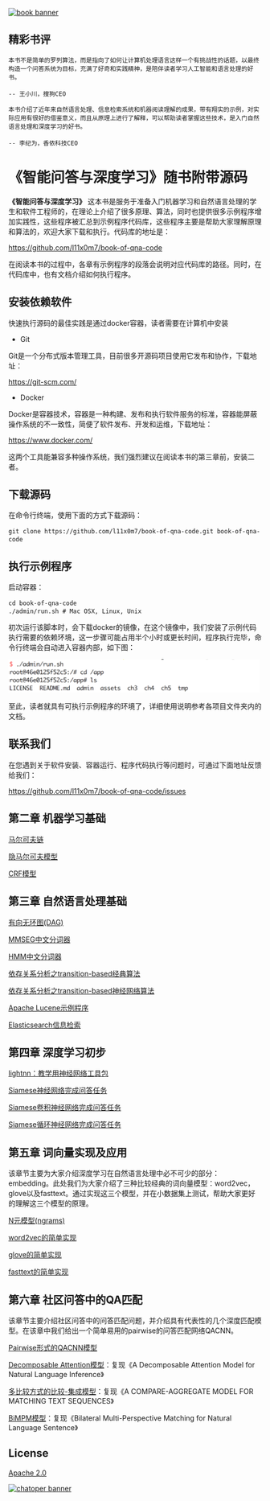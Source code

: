 [![book banner][book-banner-image]][book-url]

[book-banner-image]: https://user-images.githubusercontent.com/3538629/48657619-bcd24880-ea6e-11e8-8c4e-8bcb00761942.png
[book-url]: https://item.jd.com/12479014.html


## 精彩书评

```
本书不是简单的罗列算法，而是指向了如何让计算机处理语言这样一个有挑战性的话题，以最终构造一个问答系统为目标，充满了好奇和实践精神，是陪伴读者学习人工智能和语言处理的好书。

-- 王小川，搜狗CEO
```

```
本书介绍了近年来自然语言处理、信息检索系统和机器阅读理解的成果，带有翔实的示例，对实际应用有很好的借鉴意义，而且从原理上进行了解释，可以帮助读者掌握这些技术，是入门自然语言处理和深度学习的好书。

-- 李纪为，香侬科技CEO
```

# 《智能问答与深度学习》随书附带源码

**《智能问答与深度学习》** 这本书是服务于准备入门机器学习和自然语言处理的学生和软件工程师的，在理论上介绍了很多原理、算法，同时也提供很多示例程序增加实践性，这些程序被汇总到示例程序代码库，这些程序主要是帮助大家理解原理和算法的，欢迎大家下载和执行。代码库的地址是：

https://github.com/l11x0m7/book-of-qna-code

在阅读本书的过程中，各章有示例程序的段落会说明对应代码库的路径。同时，在代码库中，也有文档介绍如何执行程序。

## 安装依赖软件

快速执行源码的最佳实践是通过docker容器，读者需要在计算机中安装

* Git

Git是一个分布式版本管理工具，目前很多开源码项目使用它发布和协作，下载地址：

https://git-scm.com/

* Docker

Docker是容器技术，容器是一种构建、发布和执行软件服务的标准，容器能屏蔽操作系统的不一致性，简便了软件发布、开发和运维，下载地址：

https://www.docker.com/

这两个工具能兼容多种操作系统，我们强烈建议在阅读本书的第三章前，安装二者。

## 下载源码

在命令行终端，使用下面的方式下载源码：

```
git clone https://github.com/l11x0m7/book-of-qna-code.git book-of-qna-code
```

## 执行示例程序

启动容器：

```
cd book-of-qna-code
./admin/run.sh # Mac OSX, Linux, Unix
```

初次运行该脚本时，会下载docker的镜像，在这个镜像中，我们安装了示例代码执行需要的依赖环境，这一步骤可能占用半个小时或更长时间，程序执行完毕，命令行终端会自动进入容器内部，如下图：

<img src="./assets/ch1-1.png" width="500">

至此，读者就具有可执行示例程序的环境了，详细使用说明参考各项目文件夹内的文档。

## 联系我们

在您遇到关于软件安装、容器运行、程序代码执行等问题时，可通过下面地址反馈给我们：

https://github.com/l11x0m7/book-of-qna-code/issues


## 第二章 机器学习基础

[马尔可夫链](ch2/markov)

[隐马尔可夫模型](ch2/hmm)

[CRF模型](ch2/crf)

## 第三章 自然语言处理基础

[有向无环图(DAG)](ch3/DAG)

[MMSEG中文分词器](ch3/mmseg)

[HMM中文分词器](ch3/hmmseg)

[依存关系分析之transition-based经典算法](ch3/dependency-parser-nivre)

[依存关系分析之transition-based神经网络算法](ch3/dependency-parser-neural)

[Apache Lucene示例程序](ch3/lucene-sample)

[Elasticsearch信息检索](ch3/search-engine)

## 第四章 深度学习初步

[lightnn：教学用神经网络工具包](ch4/lightnn/)

[Siamese神经网络完成问答任务](ch4/siamese_nn/)

[Siamese卷积神经网络完成问答任务](ch4/siamese_cnn/)

[Siamese循环神经网络完成问答任务](ch4/siamese_rnn/)

## 第五章 词向量实现及应用

该章节主要为大家介绍深度学习在自然语言处理中必不可少的部分：embedding。此处我们为大家介绍了三种比较经典的词向量模型：word2vec，glove以及fasttext。通过实现这三个模型，并在小数据集上测试，帮助大家更好的理解这三个模型的原理。

[N元模型(ngrams)](ch5/ngrams)

[word2vec的简单实现](ch5/word2vec)

[glove的简单实现](ch5/glove)

[fasttext的简单实现](ch5/fasttext)

## 第六章 社区问答中的QA匹配

该章节主要介绍社区问答中的问答匹配问题，并介绍具有代表性的几个深度匹配模型。在该章中我们给出一个简单易用的pairwise的问答匹配网络QACNN。

[Pairwise形式的QACNN模型](ch6/QACNN/)

[Decomposable Attention模型](ch6/decomposable_att_model/)：复现《A Decomposable Attention Model for Natural Language Inference》

[多比较方式的比较-集成模型](ch6/seq_match_seq/)：复现《A COMPARE-AGGREGATE MODEL FOR MATCHING TEXT SEQUENCES》

[BiMPM模型](ch6/bimpm/)：复现《Bilateral Multi-Perspective Matching for Natural Language Sentence》

## License
[Apache 2.0](./LICENSE)

[![chatoper banner][co-banner-image]][co-url]

[co-banner-image]: https://user-images.githubusercontent.com/3538629/42217321-3d5e44f6-7ef7-11e8-94e7-1574bfa1dbb8.png
[co-url]: https://www.chatopera.com
